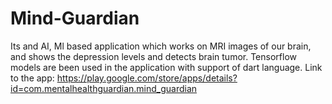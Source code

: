 # Mind-Guardian
Its and AI, Ml based application which works on MRI images of our brain, and shows the depression levels and detects brain tumor. Tensorflow models are been used in the application with support of dart language.
Link to the app: https://play.google.com/store/apps/details?id=com.mentalhealthguardian.mind_guardian
